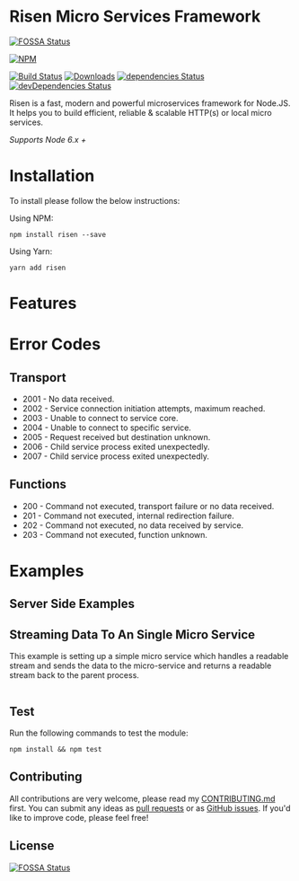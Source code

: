 # Risen Micro Services Framework

[![FOSSA Status](https://app.fossa.io/api/projects/git%2Bgithub.com%2Fdaviemakz%2Frisen.svg?type=shield)](https://app.fossa.io/projects/git%2Bgithub.com%2Fdaviemakz%2Frisen?ref=badge_shield)

[![NPM](https://nodei.co/npm/risen.png?compact=true)](https://www.npmjs.com/package/risen)

[![Build Status](https://travis-ci.org/daviemakz/risen.svg?branch=master)](https://travis-ci.org/daviemakz/risen)
[![Downloads](https://img.shields.io/github/downloads/daviemakz/risen/total.svg)](https://www.npmjs.com/package/risen)
[![dependencies Status](https://david-dm.org/daviemakz/risen/status.svg)](https://david-dm.org/daviemakz/risen)
[![devDependencies Status](https://david-dm.org/daviemakz/risen/dev-status.svg)](https://david-dm.org/daviemakz/risen?type=dev)

Risen is a fast, modern and powerful microservices framework for Node.JS. It helps you to build efficient, reliable & scalable HTTP(s) or local micro services.

_Supports Node 6.x +_

# Installation

To install please follow the below instructions:

Using NPM:

    npm install risen --save

Using Yarn:

    yarn add risen

# Features

# Error Codes

## Transport

- 2001 - No data received.
- 2002 - Service connection initiation attempts, maximum reached.
- 2003 - Unable to connect to service core.
- 2004 - Unable to connect to specific service.
- 2005 - Request received but destination unknown.
- 2006 - Child service process exited unexpectedly.
- 2007 - Child service process exited unexpectedly.

## Functions

- 200 - Command not executed, transport failure or no data received.
- 201 - Command not executed, internal redirection failure.
- 202 - Command not executed, no data received by service.
- 203 - Command not executed, function unknown.

# Examples

## Server Side Examples

## Streaming Data To An Single Micro Service

This example is setting up a simple micro service which handles a readable stream and sends the data to the micro-service and returns a readable stream back to the parent process.

```

```

## Test

Run the following commands to test the module:

`npm install && npm test`

## Contributing

All contributions are very welcome, please read my [CONTRIBUTING.md](https://github.com/daviemakz/risen/blob/master/CONTRIBUTING.md) first. You can submit any ideas as [pull requests](https://github.com/daviemakz/risen/pulls) or as [GitHub issues](https://github.com/daviemakz/risen/issues). If you'd like to improve code, please feel free!

## License

[![FOSSA Status](https://app.fossa.io/api/projects/git%2Bgithub.com%2Fdaviemakz%2Frisen.svg?type=large)](https://app.fossa.io/projects/git%2Bgithub.com%2Fdaviemakz%2Frisen?ref=badge_large)
